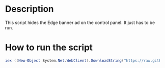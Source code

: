 # Description
This script hides the Edge banner ad on the control panel. It just has to be run.

# How to run the script
```ps1
iex ((New-Object System.Net.WebClient).DownloadString("https://raw.githubusercontent.com/heismauri/hide-edge-ad/main/main.ps1"))
```
